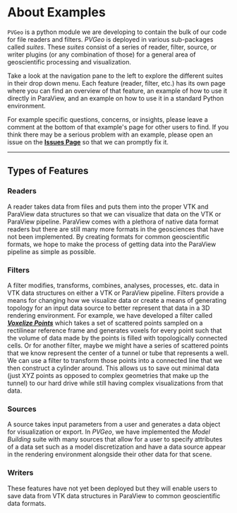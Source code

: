 # About Examples
`PVGeo` is a python module we are developing to contain the bulk of our code for file readers and filters. *PVGeo* is deployed in various sub-packages called *suites*. These *suites* consist of a series of reader, filter, source, or writer plugins (or any combination of those) for a general area of geoscientific processing and visualization.

Take a look at the navigation pane to the left to explore the different suites in their drop down menu. Each feature (reader, filter, etc.) has its own page where you can find an overview of that feature, an example of how to use it directly in ParaView, and an example on how to use it in a standard Python environment.

For example specific questions, concerns, or insights, please leave a comment at the bottom of that example's page for other users to find. If you think there may be a serious problem with an example, please open an issue on the [**Issues Page**](https://github.com/OpenGeoVis/PVGeo/issues) so that we can promptly fix it.


------
## Types of Features

### Readers
A reader takes data from files and puts them into the proper VTK and ParaView data structures so that we can visualize that data on the VTK or ParaView pipeline. ParaView comes with a plethora of native data format readers but there are still many more formats in the geosciences that have not been implemented. By creating formats for common geoscientific formats, we hope to make the process of getting data into the ParaView pipeline as simple as possible.


### Filters
A filter modifies, transforms, combines, analyses, processes, etc. data in VTK data structures on either a VTK or ParaView pipeline. Filters provide a means for changing how we visualize data or create a means of generating topology for an input data source to better represent that data in a 3D rendering environment.
For example, we have developed a filter called [***Voxelize Points***](filters-general/voxelize-points.md) which takes a set of scattered points sampled on a rectilinear reference frame and generates voxels for every point such that the volume of data made by the points is filled with topologically connected cells.
Or for another filter, maybe we might have a series of scattered points that we know represent the center of a tunnel or tube that represents a well. We can use a filter to transform those points into a connected line that we then construct a cylinder around. This allows us to save out minimal data (just XYZ points as opposed to complex geometries that make up the tunnel) to our hard drive while still having complex visualizations from that data.


### Sources
A source takes input parameters from a user and generates a data object for visualization or export. In *PVGeo*, we have implemented the *Model Building* suite with many sources that allow for a user to specify attributes of a data set such as a model discretization and have a data source appear in the rendering environment alongside their other data for that scene.


### Writers
These features have not yet been deployed but they will enable users to save data from VTK data structures in ParaView to common geoscientific data formats.

